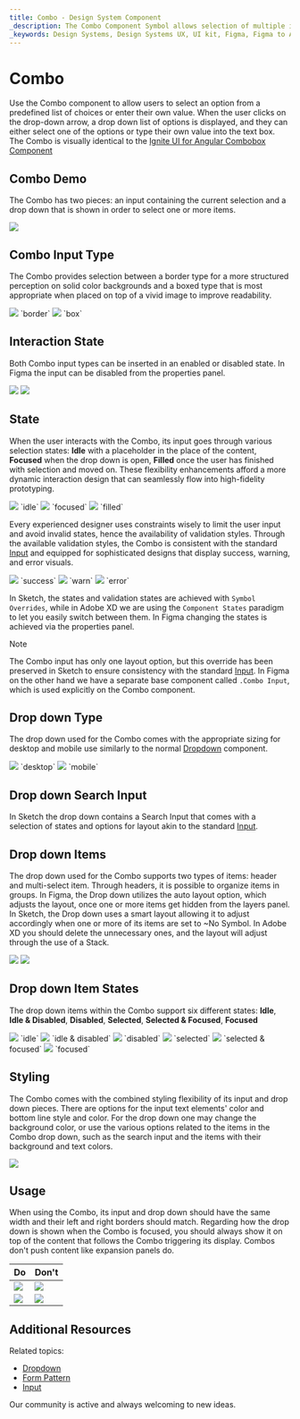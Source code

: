 ```yaml
---
title: Combo - Design System Component
_description: The Combo Component Symbol allows selection of multiple items from a collection.
_keywords: Design Systems, Design Systems UX, UI kit, Figma, Figma to Angular, Export code from Figma, Figma to HTML, Figma UI kits, Sketch, Ignite UI for Angular, Sketch to Angular, Angular, Angular Design System, Export code from Sketch, Design Kits for Angular, Sketch HTML, Sketch to HTML, Sketch UI kits, Adobe XD, Adobe XD to Angular, Export code from Adobe XD, Adobe XD to HTML, Adobe XD UI kits
---
```


# Combo

Use the Combo component to allow users to select an option from a predefined list of choices or enter their own value. When the user clicks on the drop-down arrow, a drop down list of options is displayed, and they can either select one of the options or type their own value into the text box. The Combo is visually identical to the [ Ignite UI for Angular Combobox Component](https://www.infragistics.com/products/ignite-ui-angular/angular/components/combo.html)

## Combo Demo

The Combo has two pieces: an input containing the current selection and a drop down that is shown in order to select one or more items.

<img class="responsive-img" src="../images/combo_demo.png" srcset="../images/combo_demo@2x.png 2x" />

## Combo Input Type

The Combo provides selection between a border type for a more structured perception on solid color backgrounds and a boxed type that is most appropriate when placed on top of a vivid image to improve readability.


<img class="responsive-img" src="../images/combo_border.png" srcset="../images/combo_border@2x.png 2x" />
`border`
<img class="responsive-img" src="../images/combo_box.png" srcset="../images/combo_box@2x.png 2x" />
`box`

## Interaction State

Both Combo input types can be inserted in an enabled or disabled state. In Figma the input can be disabled from the properties panel.

<img class="responsive-img" src="../images/combo_enabledstate.png" srcset="../images/combo_enabledstate@2x.png 2x" />
<img class="responsive-img" src="../images/combo_disabledstate.png" srcset="../images/combo_disabledstate@2x.png 2x" />

## State

When the user interacts with the Combo, its input goes through various selection states: **Idle** with a placeholder in the place of the content, **Focused** when the drop down is open, **Filled** once the user has finished with selection and moved on. These flexibility enhancements afford a more dynamic interaction design that can seamlessly flow into high-fidelity prototyping.

<img class="responsive-img" src="../images/combo_idle.png" srcset="../images/combo_idle@2x.png 2x" />
`idle`
<img class="responsive-img" src="../images/combo_focused.png" srcset="../images/combo_focused@2x.png 2x" />
`focused`
<img class="responsive-img" src="../images/combo_filled.png" srcset="../images/combo_filled@2x.png 2x" />
`filled`

Every experienced designer uses constraints wisely to limit the user input and avoid invalid states, hence the availability of validation styles. Through the available validation styles, the Combo is consistent with the standard [Input](input.md) and equipped for sophisticated designs that display success, warning, and error visuals.

<img class="responsive-img" src="../images/combo_success.png" srcset="../images/combo_success@2x.png 2x" />
`success`
<img class="responsive-img" src="../images/combo_warning.png" srcset="../images/combo_warning@2x.png 2x" />
`warn`
<img class="responsive-img" src="../images/combo_error.png" srcset="../images/combo_error@2x.png 2x" />
`error`

  <div class="divider--full"></div>

In Sketch, the states and validation states are achieved with `Symbol Overrides`, while in Adobe XD we are using the `Component States` paradigm to let you easily switch between them. In Figma changing the states is achieved via the properties panel.

> [!Note]
> The Combo input has only one layout option, but this override has been preserved in Sketch to ensure consistency with the standard [Input](input.md). In Figma on the other hand we have a separate base component called `.Combo Input`, which is used explicitly on the Combo component.

## Drop down Type

The drop down used for the Combo comes with the appropriate sizing for desktop and mobile use similarly to the normal [Dropdown](dropdown.md) component.

<img class="responsive-img" src="../images/combo_desktop.png" srcset="../images/combo_desktop@2x.png 2x" />
`desktop`
<img class="responsive-img" src="../images/combo_mobile.png" srcset="../images/combo_mobile@2x.png 2x" />
`mobile`

## Drop down Search Input

In Sketch the drop down contains a Search Input that comes with a selection of states and options for layout akin to the standard [Input](input.md).

## Drop down Items

The drop down used for the Combo supports two types of items: header and multi-select item. Through headers, it is possible to organize items in groups. In Figma, the Drop down utilizes the auto layout option, which adjusts the layout, once one or more items get hidden from the layers panel. In Sketch, the Drop down uses a smart layout allowing it to adjust accordingly when one or more of its items are set to ~No Symbol. In Adobe XD you should delete the unnecessary ones, and the layout will adjust through the use of a Stack.

<img class="responsive-img" src="../images/combo_header.png" srcset="../images/combo_header@2x.png 2x" />
<img class="responsive-img" src="../images/combo_multiselect_item.png" srcset="../images/combo_multiselect_item@2x.png 2x" />

## Drop down Item States

The drop down items within the Combo support six different states: **Idle**, **Idle & Disabled**, **Disabled**, **Selected**, **Selected & Focused**, **Focused**

<img class="responsive-img" src="../images/combo_item_idle.png" srcset="../images/combo_item_idle@2x.png 2x" />
`idle`
<img class="responsive-img" src="../images/combo_item_idle_disabled.png" srcset="../images/combo_item_idle_disabled@2x.png 2x" />
`idle & disabled`
<img class="responsive-img" src="../images/combo_item_disabled.png" srcset="../images/combo_item_disabled@2x.png 2x" />
`disabled`
<img class="responsive-img" src="../images/combo_item_selected.png" srcset="../images/combo_item_selected@2x.png 2x" />
`selected`
<img class="responsive-img" src="../images/combo_item_selected_focused.png" srcset="../images/combo_item_selected_focused@2x.png 2x" />
`selected & focused`
<img class="responsive-img" src="../images/combo_item_focused.png" srcset="../images/combo_item_focused@2x.png 2x" />
`focused`

## Styling

The Combo comes with the combined styling flexibility of its input and drop down pieces. There are options for the input text elements' color and bottom line style and color. For the drop down one may change the background color, or use the various options related to the items in the Combo drop down, such as the search input and the items with their background and text colors.

<img class="responsive-img" src="../images/combo_styling.png" srcset="../images/combo_styling@2x.png 2x" />

## Usage

When using the Combo, its input and drop down should have the same width and their left and right borders should match. Regarding how the drop down is shown when the Combo is focused, you should always show it on top of the content that follows the Combo triggering its display. Combos don't push content like expansion panels do.

| Do                                                                           | Don't                                                                            |
| ---------------------------------------------------------------------------- | -------------------------------------------------------------------------------- |
| <img class="responsive-img" src="../images/combo_do1.png" srcset="../images/combo_do1@2x.png 2x" /> | <img class="responsive-img" src="../images/combo_dont1.png" srcset="../images/combo_dont1@2x.png 2x" /> |
| <img class="responsive-img" src="../images/combo_do2.png" srcset="../images/combo_do2@2x.png 2x" /> | <img class="responsive-img" src="../images/combo_dont2.png" srcset="../images/combo_dont2@2x.png 2x" /> |

## Additional Resources

Related topics:

- [Dropdown](dropdown.md)
- [Form Pattern](../patterns/form.md)
- [Input](input.md)
  <div class="divider--half"></div>

Our community is active and always welcoming to new ideas.
